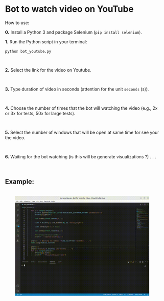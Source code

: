 # Bot to watch video on YouTube

How to use:

**0.** Install a Python 3 and package Selenium (`pip install selenium`).

**1.** Run the Python script in your terminal:
```
python bot_youtube.py
```

<br/>

**2.** Select the link for the video on Youtube.

<br/>

**3.** Type duration of video in seconds (attention for the unit `seconds` (s)).

<br/>

**4.** Choose the number of times that the bot will watching the video (e.g., 2x or 3x for tests, 50x for large tests).

<br/>

**5.** Select the number of windows that will be open at same time for see your the video.

<br/>

**6.** Waiting for the bot watching (is this will be generate visualizations ?) . . .

<br/>


## Example:

<br/>

<div style="text-align: center;">
  <img src="./images/lanczos.gif" height="87%" width="87%">
</div>

<br/>
